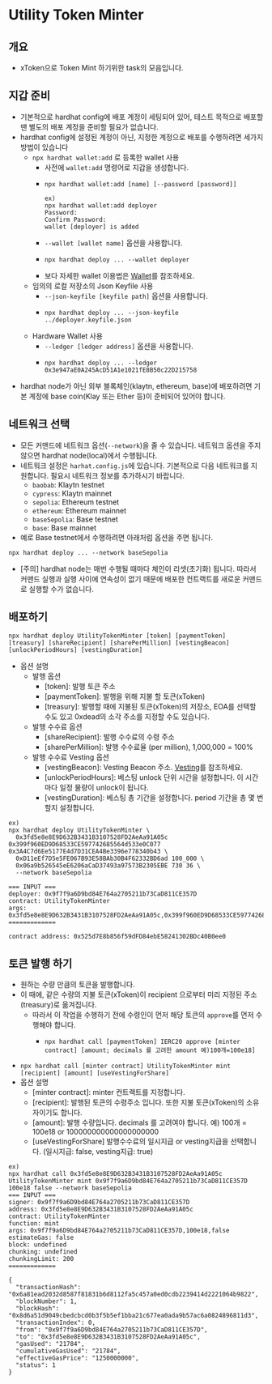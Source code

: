 # Utility Token Minter

## 개요
- xToken으로 Token Mint 하기위한 task의 모음입니다.

## 지갑 준비
- 기본적으로 hardhat config에 배포 계정이 세팅되어 있어, 테스트 목적으로 배포할 땐 별도의 배포 계정을 준비할 필요가 없습니다.
- hardhat config에 설정된 계정이 아닌, 지정한 계정으로 배포를 수행하려면 세가지 방법이 있습니다
    - `npx hardhat wallet:add` 로 등록한 wallet 사용
        - 사전에  `wallet:add` 명령어로 지갑을 생성합니다.
        - ```
          npx hardhat wallet:add [name] [--password [password]]

          ex)
          npx hardhat wallet:add deployer
          Password:
          Confirm Password:
          wallet [deployer] is added
          ```
        - `--wallet [wallet name]` 옵션을 사용합니다.
        - ```
          npx hardhat deploy ... --wallet deployer
          ```
        - 보다 자세한 wallet 이용법은 [Wallet](wallet.md)를 참조하세요.
    - 임의의 로컬 저장소의 Json Keyfile 사용
        - `--json-keyfile [keyfile path]` 옵션을 사용합니다.
        - ```
          npx hardhat deploy ... --json-keyfile ../deployer.keyfile.json
          ```
    - Hardware Wallet 사용
        - `--ledger [ledger address]` 옵션을 사용합니다.
        - ```
          npx hardhat deploy ... --ledger 0x3e947aE0A245AcD51A1e1021fE8B50c22D215758
          ```
- hardhat node가 아닌 외부 블록체인(klaytn, ethereum, base)에 배포하려면 기본 계정에 base coin(Klay 또는 Ether 등)이 준비되어 있어야 합니다.


## 네트워크 선택
- 모든 커맨드에 네트워크 옵션(`--network`)을 줄 수 있습니다. 네트워크 옵션을 주지 않으면 hardhat node(local)에서 수행됩니다.
- 네트워크 설정은 `harhat.config.js`에 있습니다. 기본적으로 다음 네트워크를 지원합니다. 필요시 네트워크 정보를 추가하시기 바랍니다.
    - `baobab`: Klaytn testnet
    - `cypress`: Klaytn mainnet
    - `sepolia`: Ethereum testnet
    - `ethereum`: Ethereum mainnet
    - `baseSepolia`: Base testnet
    - `base`: Base mainnet
- 예로 Base testnet에서 수행하려면 아래처럼 옵션을 주면 됩니다.

```
npx hardhat deploy ... --network baseSepolia
```
- [주의] hardhat node는 매번 수행될 때마다 체인이 리셋(초기화) 됩니다. 따라서 커맨드 실행과 실행 사이에 연속성이 없기 때문에 배포한 컨트랙트를 새로운 커맨드로 실행할 수가 없습니다.


## 배포하기

```
npx hardhat deploy UtilityTokenMinter [token] [paymentToken] [treasury] [shareRecipient] [sharePerMillion] [vestingBeacon] [unlockPeriodHours] [vestingDuration]
```

- 옵션 설명
  - 발행 옵션
    - [token]: 발행 토큰 주소
    - [paymentToken]: 발행을 위해 지불 할 토큰(xToken)
    - [treasury]: 발행할 때에 지불된 토큰(xToken)의 저장소, EOA를 선택할 수도 있고 0xdead의 소각 주소를 지정할 수도 있습니다.
  - 발행 수수료 옵션
    - [shareRecipient]: 발행 수수료의 수령 주소
    - [sharePerMillion]: 발행 수수료율 (per million), 1,000,000 = 100%
  - 발행 수수료 Vesting 옵션
    - [vestingBeacon]: Vesting Beacon 주소. [Vesting](vesting.md)를 참조하세요.
    - [unlockPeriodHours]: 베스팅 unlock 단위 시간을 설정합니다. 이 시간마다 일정 물량이 unlock이 됩니다.
    - [vestingDuration]: 베스팅 총 기간을 설정합니다. period 기간을 총 몇 번 할지 설정합니다.

```
ex)
npx hardhat deploy UtilityTokenMinter \
  0x3fd5e8e8E9D632B3431B3107528FD2AeAa91A05c 0x399f960ED9D68533CE597742685564d533e0C077 0x3A4C7d6Ee5177E4d7D31CEA4Be3396e778340b43 \
  0xD11eEf7D5e5FE067B93E58BAb30B4F62332BD6ad 100_000 \
  0x06a9b526545eE6206aCaD37493a97573B2305EBE 730 36 \
  --network baseSepolia

=== INPUT ===
deployer: 0x9f7f9a6D9bd84E764a2705211b73CaD811CE357D
contract: UtilityTokenMinter
args: 0x3fd5e8e8E9D632B3431B3107528FD2AeAa91A05c,0x399f960ED9D68533CE597742685564d533e0C077,0x3A4C7d6Ee5177E4d7D31CEA4Be3396e778340b43,0xD11eEf7D5e5FE067B93E58BAb30B4F62332BD6ad,100_000,0x06a9b526545eE6206aCaD37493a97573B2305EBE,730,36
=============

contract address: 0x525d7E8b856f59dFD84ebE58241302BDc40B0ee0
```

## 토큰 발행 하기
- 원하는 수량 만큼의 토큰을 발행합니다.
- 이 때에, 같은 수량의 지불 토큰(xToken)이 recipient 으로부터 미리 지정된 주소(treasury)로 옮겨집니다.
  - 따라서 이 작업을 수행하기 전에 수령인이 먼저 해당 토큰의 `approve`를 먼저 수행해야 합니다.
      - ```
        npx hardhat call [paymentToken] IERC20 approve [minter contract] [amount; decimals 를 고려한 amount 예)100개=100e18]
        ```
- `npx hardhat call [minter contract] UtilityTokenMinter mint [recipient] [amount] [useVestingForShare]`
- 옵션 설명
    - [minter contract]: minter 컨트랙트를 지정합니다.
    - [recipient]: 발행된 토큰의 수령주소 입니다. 또한 지불 토큰(xToken)의 소유자이기도 합니다.
    - [amount]: 발행 수량입니다. decimals 를 고려여야 합니다. 예) 100개 = 100e18 or 100000000000000000000
    - [useVestingForShare] 발행수수료의 일시지급 or vesting지급을 선택합니다. (일시지급: false, vesting지급: true)
```
ex)
npx hardhat call 0x3fd5e8e8E9D632B3431B3107528FD2AeAa91A05c UtilityTokenMinter mint 0x9f7f9a6D9bd84E764a2705211b73CaD811CE357D 100e18 false --network baseSepolia
=== INPUT ===
signer: 0x9f7f9a6D9bd84E764a2705211b73CaD811CE357D
address: 0x3fd5e8e8E9D632B3431B3107528FD2AeAa91A05c
contract: UtilityTokenMinter
function: mint
args: 0x9f7f9a6D9bd84E764a2705211b73CaD811CE357D,100e18,false
estimateGas: false
block: undefined
chunking: undefined
chunkingLimit: 200
=============

{
  "transactionHash": "0x6a81ead2032d8587f81831b6d8112fa5c457a0ed0cdb2239414d2221064b9822",
  "blockNumber": 1,
  "blockHash": "0x8d6a51d9049cbedcbcd0b3f5b5ef1bba21c677ea0ada9b57ac6a0824896811d3",
  "transactionIndex": 0,
  "from": "0x9f7f9a6D9bd84E764a2705211b73CaD811CE357D",
  "to": "0x3fd5e8e8E9D632B3431B3107528FD2AeAa91A05c",
  "gasUsed": "21784",
  "cumulativeGasUsed": "21784",
  "effectiveGasPrice": "1250000000",
  "status": 1
}


```
